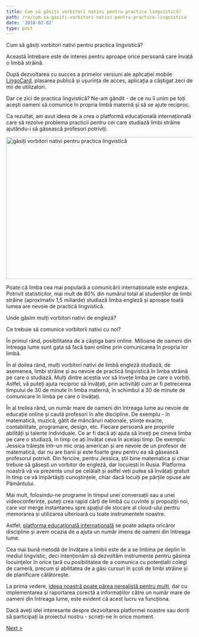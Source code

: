 ```yaml
---
title: Cum să găsiți vorbitori nativi pentru practica lingvistică?
path: /ro/cum-sa-gasiti-vorbitori-nativi-pentru-practica-lingvistica
date: '2018-02-02'
type: post
---
```


Cum să găsiți vorbitori nativi pentru practica lingvistică?

Această întrebare este de interes pentru aproape orice persoană care învață o limbă străină.

După dezvoltarea cu succes a primelor versiuni ale aplicației mobile <a href="https://lingocard.com">LingoCard</a>, plasarea publică și ușurința de acces, aplicația a câștigat zeci de mii de utilizatori.

Dar ce zici de practica lingvistică? Ne-am gândit - de ce nu îi unim pe toți acești oameni să comunice în propria limbă maternă și să se ajute reciproc.

Ca rezultat, am avut ideea de a crea o platformă educațională internațională care să rezolve problema practicii pentru cei care studiază limbi străine ajutându-i să găsească profesori potriviți.

<img class="aligncenter wp-image-78 size-full" src="../images/platform/social-network.jpg" alt="găsiți vorbitori nativi pentru practica lingvistică" width="628" height="383" />

Poate că limba cea mai populară a comunicării internaționale este engleza. Potrivit statisticilor, mai mult de 80% din numărul total al studenților de limbi străine (aproximativ 1,5 miliarde) studiază limba engleză și aproape toată lumea are nevoie de practică lingvistică.

Unde găsim mulți vorbitori nativi de engleză?

Ce trebuie să comunice vorbitorii nativi cu noi?

În primul rând, posibilitatea de a câștiga bani online. Milioane de oameni din întreaga lume sunt gata să facă bani online prin comunicarea în propria lor limbă.

În al doilea rând, mulți vorbitori nativi de limbă engleză studiază, de asemenea, limbi străine și au nevoie de practică lingvistică în limba străină pe care o studiază. Mulți dintre aceștia vor să învețe limba pe care o vorbiți. Astfel, vă puteți ajuta reciproc să învățați, prin activități cum ar fi petrecerea timpului de 30 de minute în limba maternă, în schimbul a 30 de minute de comunicare în limba pe care o învățați.

În al treilea rând, un număr mare de oameni din întreaga lume au nevoie de educație online și caută profesori în alte discipline. De exemplu - în matematică, muzică, gătit de mâncăruri naționale, științe exacte, contabilitate, programare, design, etc. Fiecare persoană are propriile abilități și talente individuale. Ce ar fi dacă ați ajuta să înveți pe cineva limba pe care o studiază, în timp ce ați învățat ceva în același timp. De exemplu: Jessica trăiește într-un mic oraș american și are nevoie de un profesor de matematică, dar nu are banii și este foarte greu pentru ea să găsească profesorul potrivit. Din fericire, pentru Jessica, știi bine matematica și chiar trebuie să găsești un vorbitor de engleză, dar locuiești în Rusia. Platforma noastră vă va prezenta unul pe celălalt și astfel veți putea să învățați gratuit în timp ce vă împărtășiți cunoștințele, chiar dacă locuiți pe părțile opuse ale Pământului.

Mai mult, folosindu-ne programe în timpul unei conversații sau a unei videoconferințe, puteți crea rapid cărți de limbă cu cuvinte și propoziții noi, care vor merge instantaneu spre spațiul de stocare al cloud-ului pentru memorarea și utilizarea ulterioară cu toate instrumentele noastre.

Astfel, <a href="https://lingocard.com">platforma educațională internațională</a> se poate adapta oricăror discipline și avem ocazia de a ajuta un număr imens de oameni din întreaga lume.

Cea mai bună metodă de învățare a limbii este de a se îmbina pe deplin în mediul lingvistic, deci intenționăm să dezvoltăm instrumente pentru găsirea locuințelor în orice țară cu posibilitatea de a comunica cu potențialii colegi de cameră, precum și abilitatea de a găsi cursuri în școli de limbi străine și de planificare călătorește.

La prima vedere, <a href="/ro/?lang=ro">ideea noastră poate părea nerealistă pentru mulți</a>, dar cu implementarea și raportarea corectă a informațiilor către un număr mare de oameni din întreaga lume, este evident că acest lucru va funcționa.

Dacă aveți idei interesante despre dezvoltarea platformei noastre sau doriți să participați la proiectul nostru - scrieți-ne în orice moment.

<a href="/ro/invata-limba-engleza-rapid">Next ></a>